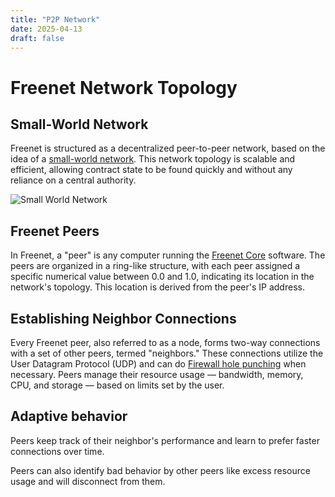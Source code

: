 ```yaml
---
title: "P2P Network"
date: 2025-04-13
draft: false
---
```


# Freenet Network Topology

## Small-World Network

Freenet is structured as a decentralized peer-to-peer network, based on the idea of
a [small-world network](https://en.wikipedia.org/wiki/Small-world_network). This
network topology is scalable and efficient, allowing contract state to be found
quickly and without any reliance on a central authority.

![Small World Network](/p2p-network.svg)

## Freenet Peers

In Freenet, a "peer" is any computer running the [Freenet
Core](https://github.com/freenet/freenet-core) software. The peers are organized
in a ring-like structure, with each peer assigned a specific numerical value
between 0.0 and 1.0, indicating its location in the network's topology. This
location is derived from the peer's IP address.

## Establishing Neighbor Connections

Every Freenet peer, also referred to as a node, forms two-way connections with a
set of other peers, termed "neighbors." These connections utilize the User
Datagram Protocol (UDP) and can do [Firewall hole punching](<https://en.wikipedia.org/wiki/Hole_punching_(networking)>) when necessary. Peers manage their resource usage —
bandwidth, memory, CPU, and storage — based on limits set by the user.

## Adaptive behavior

Peers keep track of their neighbor's performance and learn to prefer faster
connections over time.

Peers can also identify bad behavior by other peers like excess resource usage and
will disconnect from them.
